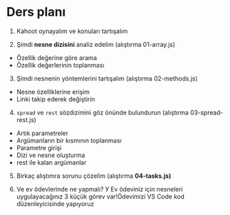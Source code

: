 # Ders planı

1. Kahoot oynayalım ve konuları tartışalım

2. Şimdi **nesne dizisini** analiz edelim (alıştırma 01-array.js)

- Özellik değerine göre arama
- Özellik değerlerinin toplanması

3. Şimdi nesnenin yöntemlerini tartışalım (alıştırma 02-methods.js)

- Nesne özelliklerine erişim
- Linki takip ederek değiştirin

4. `spread` ve `rest` sözdizimini göz önünde bulundurun (alıştırma 03-spread-rest.js)

- Artık parametreler
- Argümanların bir kısmının toplanması
- Parametre girişi
- Dizi ve nesne oluşturma
- rest ile kalan argümanlar

5. Birkaç alıştımra sorunu çözelim (alıştırma **04-tasks.js)**

6. Ve ev ödevlerinde ne yapmalı? У Ev ödeviniz için nesneleri uygulayacağınız 3 küçük görev var!Ödevimizi VS Code kod düzenleyicisinde yapıyoruz
